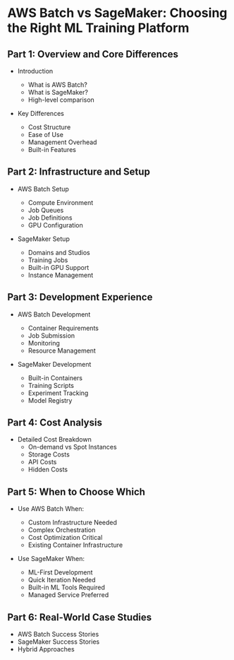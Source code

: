 # AWS Batch vs SageMaker: Choosing the Right ML Training Platform

## Part 1: Overview and Core Differences

- Introduction
  - What is AWS Batch?
  - What is SageMaker?
  - High-level comparison

- Key Differences
  - Cost Structure
  - Ease of Use
  - Management Overhead
  - Built-in Features

## Part 2: Infrastructure and Setup

- AWS Batch Setup
  - Compute Environment
  - Job Queues
  - Job Definitions
  - GPU Configuration

- SageMaker Setup
  - Domains and Studios
  - Training Jobs
  - Built-in GPU Support
  - Instance Management

## Part 3: Development Experience

- AWS Batch Development
  - Container Requirements
  - Job Submission
  - Monitoring
  - Resource Management

- SageMaker Development
  - Built-in Containers
  - Training Scripts
  - Experiment Tracking
  - Model Registry

## Part 4: Cost Analysis

- Detailed Cost Breakdown
  - On-demand vs Spot Instances
  - Storage Costs
  - API Costs
  - Hidden Costs

## Part 5: When to Choose Which

- Use AWS Batch When:
  - Custom Infrastructure Needed
  - Complex Orchestration
  - Cost Optimization Critical
  - Existing Container Infrastructure

- Use SageMaker When:
  - ML-First Development
  - Quick Iteration Needed
  - Built-in ML Tools Required
  - Managed Service Preferred

## Part 6: Real-World Case Studies

- AWS Batch Success Stories
- SageMaker Success Stories
- Hybrid Approaches
